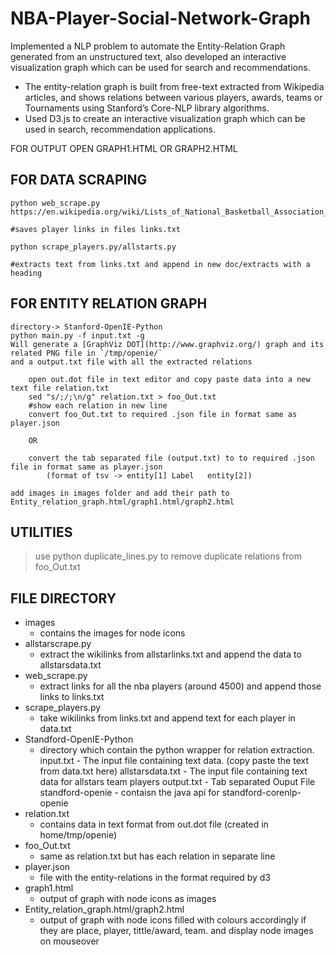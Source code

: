 # NBA-Player-Social-Network-Graph

Implemented a NLP problem to automate the Entity-Relation Graph generated from an unstructured text, also developed an interactive visualization graph which can be used for search and recommendations. 

* The entity-relation graph is built from free-text extracted from Wikipedia articles, and shows relations between various players, awards, teams or Tournaments using Stanford’s Core-NLP library algorithms.
* Used D3.js to create an interactive visualization graph which can be used in search, recommendation applications. 

FOR OUTPUT OPEN GRAPH1.HTML OR GRAPH2.HTML

## FOR DATA SCRAPING

	python web_scrape.py https://en.wikipedia.org/wiki/Lists_of_National_Basketball_Association_players
	
	#saves player links in files links.txt
	
	python scrape_players.py/allstarts.py
	
	#extracts text from links.txt and append in new doc/extracts with a heading

## FOR ENTITY RELATION GRAPH

	directory-> Stanford-OpenIE-Python
	python main.py -f input.txt -g
	Will generate a [GraphViz DOT](http://www.graphviz.org/) graph and its related PNG file in `/tmp/openie/`
	and a output.txt file with all the extracted relations

		open out.dot file in text editor and copy paste data into a new text file relation.txt
		sed "s/;/;\n/g" relation.txt > foo_Out.txt
		#show each relation in new line
		convert foo_Out.txt to required .json file in format same as player.json

		OR

		convert the tab separated file (output.txt) to to required .json file in format same as player.json
			(format of tsv -> entity[1]	Label	entity[2])

	add images in images folder and add their path to Entity_relation_graph.html/graph1.html/graph2.html


## UTILITIES

>	use python duplicate_lines.py to remove duplicate relations from foo_Out.txt


## FILE DIRECTORY

* images 
	- contains the images for node icons
* allstarscrape.py 
	- extract the wikilinks from allstarlinks.txt and append the data to allstarsdata.txt
* web_scrape.py 
	- extract links for all the nba players (around 4500) and append those links to links.txt
* scrape_players.py
	- take wikilinks from links.txt and append text for each player in data.txt
* Standford-OpenIE-Python 
	- directory which contain the python wrapper for relation extraction. 	
	input.txt - The input file containing text data. (copy paste the text from data.txt here)
	allstarsdata.txt - The input file containing text data for allstars team players 
	output.txt - Tab separated Ouput File
	standford-openie - contaisn the java api for standford-corenlp-openie
* relation.txt
	 - contains data in text format from out.dot file (created in home/tmp/openie)
* foo_Out.txt
	 - same as relation.txt but has each relation in separate line
* player.json
	 - file with the entity-relations in the format required by d3
* graph1.html 
	- output of graph with node icons as images
* Entity_relation_graph.html/graph2.html 
	- output of graph with node icons filled with colours accordingly if they are place, player, tittle/award, team. and display node images on mouseover


